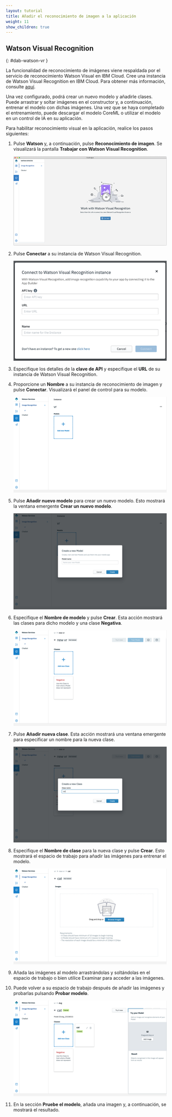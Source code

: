 ```yaml
---
layout: tutorial
title: Añadir el reconocimiento de imagen a la aplicación
weight: 11
show_children: true
---
```

<!-- NLS_CHARSET=UTF-8 -->
## Watson Visual Recognition
{: #dab-watson-vr }

La funcionalidad de reconocimiento de imágenes viene respaldada por el servicio de reconocimiento Watson Visual en IBM Cloud. 
Cree una instancia de Watson Visual Recognition en IBM Cloud. Para obtener más información, consulte [aquí](https://cloud.ibm.com/catalog/services/visual-recognition).

Una vez configurado, podrá crear un nuevo modelo y añadirle clases. Puede arrastrar y soltar imágenes en el constructor y, a continuación, entrenar el modelo con dichas imágenes. Una vez que se haya completado el entrenamiento, puede descargar el modelo CoreML o utilizar el modelo en un control de IA en su aplicación.

Para habilitar reconocimiento visual en la aplicación, realice los pasos siguientes:

1. Pulse **Watson** y, a continuación, pulse **Reconocimiento de imagen**. Se visualizará la pantalla **Trabajar con Watson Visual Recognition**. 

    ![Watson Visual Recognition](dab-watson-vr.png)

2. Pulse **Conectar** a su instancia de Watson Visual Recognition. 

    ![Instancia de Watson Visual Recognition](dab-watson-vr-instance.png)

3. Especifique los detalles de la **clave de API** y especifique el **URL** de su instancia de Watson Visual Recognition.  
4. Proporcione un **Nombre** a su instancia de reconocimiento de imagen y pulse **Conectar**. Visualizará el panel de control para su modelo. 

    ![Nuevo modelo de Watson VR](dab-watson-vr-new-model.png)

5. Pulse **Añadir nuevo modelo** para crear un nuevo modelo. Esto mostrará la ventana emergente **Crear un nuevo modelo**. 

    ![Nombre de modelo de Watson VR](dab-watson-vr-model-name.png)

6. Especifique el **Nombre de modelo** y pulse **Crear**. Esta acción mostrará las clases para dicho modelo y una clase **Negativa**. 

    ![Clases del modelo de Watson VR](dab-watson-vr-model-class.png)

7. Pulse **Añadir nueva clase**. Esta acción mostrará una ventana emergente para especificar un nombre para la nueva clase. 

    ![Nombre de clase de modelo de Watson VR](dab-watson-vr-model-class-name.png)

8. Especifique el **Nombre de clase** para la nueva clase y pulse **Crear**. Esto mostrará el espacio de trabajo para añadir las imágenes para entrenar el modelo. 

    ![Entrenamiento de clase de modelo de Watson VR](dab-watson-vr-model-class-train.png)

9. Añada las imágenes al modelo arrastrándolas y soltándolas en el espacio de trabajo o bien utilice Examinar para acceder a las imágenes. 

10. Puede volver a su espacio de trabajo después de añadir las imágenes y probarlas pulsando **Probar modelo**.

    ![Probar clase del modelo de Watson VR](dab-watson-vr-model-class-train-test.png)

11. En la sección **Pruebe el modelo**, añada una imagen y, a continuación, se mostrará el resultado. 

